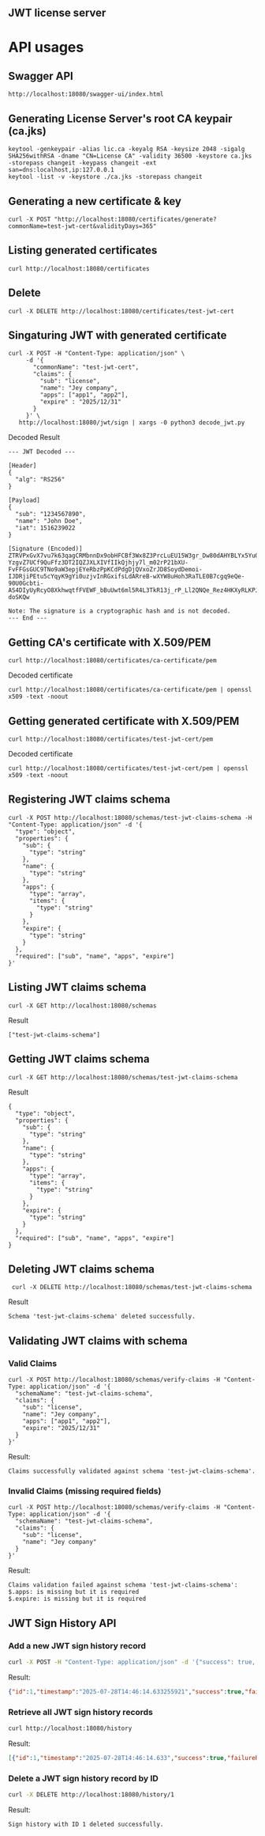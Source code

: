 JWT license server
---

# API usages

## Swagger API
``
http://localhost:18080/swagger-ui/index.html
``

## Generating License Server's root CA keypair (ca.jks)
```
keytool -genkeypair -alias lic.ca -keyalg RSA -keysize 2048 -sigalg SHA256withRSA -dname "CN=License CA" -validity 36500 -keystore ca.jks -storepass changeit -keypass changeit -ext san=dns:localhost,ip:127.0.0.1
keytool -list -v -keystore ./ca.jks -storepass changeit
```

## Generating a new certificate & key
```
curl -X POST "http://localhost:18080/certificates/generate?commonName=test-jwt-cert&validityDays=365"
```

## Listing generated certificates
```
curl http://localhost:18080/certificates
```

## Delete
```
curl -X DELETE http://localhost:18080/certificates/test-jwt-cert
```

## Singaturing JWT with generated certificate
```
curl -X POST -H "Content-Type: application/json" \
     -d '{
       "commonName": "test-jwt-cert",
       "claims": {
         "sub": "license",
         "name": "Jey company",
         "apps": ["app1", "app2"],
         "expire" : "2025/12/31"
       }
     }' \
   http://localhost:18080/jwt/sign | xargs -0 python3 decode_jwt.py
```


Decoded Result 
```
--- JWT Decoded ---

[Header]
{
  "alg": "RS256"
}

[Payload]
{
  "sub": "1234567890",
  "name": "John Doe",
  "iat": 1516239022
}

[Signature (Encoded)]
ZTRVPxGvX7vu7k63qagCRMbnnDx9obHFCBf3Wx8Z3PrcLuEU15W3gr_Dw80dAHYBLYx5YuOF-YzgvZ7UCf9QuFfz3DT2IQZJXLXIVfIIkQjhjy7l_m02rP21bXU-FvFFGsGUC9TNo9aW3epjEYeRbzPpKCdPdgDjQVxoZrJD8SoydDemoi-IJDRjiPEtu5cYqyK9gYi0uzjvInRGxifsLdARreB-wXYW8uHoh3RaTLE0B7cgq9eQe-90U0Gcbti-AS4DIyUyRcyO8XkhwqtfFVEWF_bBuUwt6ml5R4L3TkR13j_rP_Ll2QNQe_Rez4HKXyRLKPJ5aOq6oh6-doSKQw

Note: The signature is a cryptographic hash and is not decoded.
--- End ---
```

## Getting CA's certificate with X.509/PEM 
```
curl http://localhost:18080/certificates/ca-certificate/pem
```
Decoded certificate
```
curl http://localhost:18080/certificates/ca-certificate/pem | openssl x509 -text -noout
```

## Getting generated certificate with X.509/PEM
```
curl http://localhost:18080/certificates/test-jwt-cert/pem
```
Decoded certificate
```
curl http://localhost:18080/certificates/test-jwt-cert/pem | openssl x509 -text -noout
```

## Registering JWT claims schema 
```
curl -X POST http://localhost:18080/schemas/test-jwt-claims-schema -H "Content-Type: application/json" -d '{
  "type": "object",
  "properties": {
    "sub": {
      "type": "string"
    },
    "name": {
      "type": "string"
    },
    "apps": {
      "type": "array",
      "items": {
        "type": "string"
      }
    },
    "expire": {
      "type": "string"
    }
  },
  "required": ["sub", "name", "apps", "expire"]
}' 
```

## Listing JWT claims schema 
```
curl -X GET http://localhost:18080/schemas
```

Result
```
["test-jwt-claims-schema"]
```

## Getting JWT claims schema
```
curl -X GET http://localhost:18080/schemas/test-jwt-claims-schema
```
Result
```
{
  "type": "object",
  "properties": {
    "sub": {
      "type": "string"
    },
    "name": {
      "type": "string"
    },
    "apps": {
      "type": "array",
      "items": {
        "type": "string"
      }
    },
    "expire": {
      "type": "string"
    }
  },
  "required": ["sub", "name", "apps", "expire"]
}
```

## Deleting JWT claims schema
```
 curl -X DELETE http://localhost:18080/schemas/test-jwt-claims-schema
```
Result
```
Schema 'test-jwt-claims-schema' deleted successfully.
```

## Validating JWT claims with schema

### Valid Claims
```
curl -X POST http://localhost:18080/schemas/verify-claims -H "Content-Type: application/json" -d '{
  "schemaName": "test-jwt-claims-schema",
  "claims": {
    "sub": "license",
    "name": "Jey company",
    "apps": ["app1", "app2"],
    "expire": "2025/12/31"
  }
}'
```
Result:
```
Claims successfully validated against schema 'test-jwt-claims-schema'.
```

### Invalid Claims (missing required fields)
```
curl -X POST http://localhost:18080/schemas/verify-claims -H "Content-Type: application/json" -d '{
  "schemaName": "test-jwt-claims-schema",
  "claims": {
    "sub": "license",
    "name": "Jey company"
  }
}'
```
Result:
```
Claims validation failed against schema 'test-jwt-claims-schema':
$.apps: is missing but it is required
$.expire: is missing but it is required
```

## JWT Sign History API

### Add a new JWT sign history record
```bash
curl -X POST -H "Content-Type: application/json" -d '{"success": true, "originalJwt": "test.jwt.original", "signedJwtResult": "test.jwt.signed"}' http://localhost:18080/history
```
Result:
```json
{"id":1,"timestamp":"2025-07-28T14:46:14.633255921","success":true,"failureReason":null,"originalJwt":"test.jwt.original","signedJwtResult":"test.jwt.signed"}
```

### Retrieve all JWT sign history records
```bash
curl http://localhost:18080/history
```
Result:
```json
[{"id":1,"timestamp":"2025-07-28T14:46:14.633","success":true,"failureReason":null,"originalJwt":"test.jwt.original","signedJwtResult":"test.jwt.signed"}]
```

### Delete a JWT sign history record by ID
```bash
curl -X DELETE http://localhost:18080/history/1
```
Result:
```
Sign history with ID 1 deleted successfully.
```

```